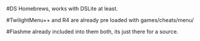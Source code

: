 
 #DS Homebrews, works with DSLite at least.
 
 #TwilightMenu++ and R4 are already pre loaded with games/cheats/menu/
 
 #Flashme already included into them both, its just there for a source.
 
